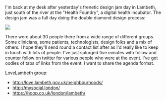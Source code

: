I'm back at my desk after yesterday's frenetic design jam day in Lambeth, just south of the river at the "Health Foundry", a digital health incubator.  The design jam was a full day doing the double diamond design process:

![](https://dl.dropbox.com/s/9ktv42e6bc3qk0t/double-diamond-design-process.jpeg?dl=0)

There were about 30 people there from a wide range of different groups.  Some clinicians, some patients, technologists, design folks and a mix of others.  I hope they'll send round a contact list after as I'd really like to keep in touch with lots of people.  I've just splurged five minutes with follow and counter follow on twitter for various people who were at the event.  I've got oodles of tabs of links from the event.  I want to share the agenda format.




LoveLambeth group:

* http://love.lambeth.gov.uk/neighbourhoods/
* http://mysocial.london/
* https://hoop.co.uk/london/lambeth/
